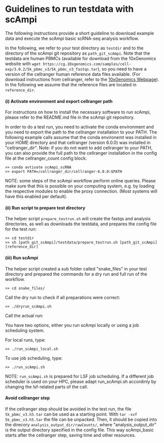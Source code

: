 # Guidelines to run testdata with scAmpi

The following instructions provide a short guideline to download example data and execute the scAmpi basic scRNA-seq analysis workflow. 

In the following, we refer to your test directory as `testdir` and to the directory of the scAmpi git repository as `path_git_scAmpi`. Note that the testdata are human PBMCs (available for download from the 10xGenomics website with `wget https://cg.10xgenomics.com/samples/cell-exp/3.0.2/5k_pbmc_v3/5k_pbmc_v3_fastqs.tar`), so you need to have a version of the cellranger human reference data files available. (For download instructions from cellranger, refer to the [10xGenomics Webpage](https://support.10xgenomics.com/single-cell-gene-expression/software/pipelines/latest/installation)).
In the following we assume that the reference files are located in `reference_dir`.

#### (i) Activate environment and export cellranger path

For instructions on how to install the necessary software to run scAmpi, please refer to the README.md file in the scAmpi git repository.

In order to do a test run, you need to activate the conda environment and you need to export the path to the cellranger installation to your PATH. The following example calls assume that the conda environemt was installed in your HOME directory and that cellranger (version 6.0.0) was installed in "cellranger_dir". Note: if you do not want to add cellranger to your PATH, you can also provide the full path to the cellranger installation in the config file at the cellranger_count config block.

```
>> conda avtivate scAmpi_scRNA
>> export PATH=/cellranger_dir/cellranger-6.0.0:$PATH
```

NOTE: some steps of the scAmpi workflow perform online queries. Please make sure that this is possible on your computing system, e.g. by loading the respective modules to enable the proxy connection. (Most systems will have this enabled per default).

#### (ii) Run script to prepare test directory
The helper script `prepare_testrun.sh` will create the fastqs and analysis directories, as well as downloads the testdata, and prepares the config file for the test run:

```
>> cd testdir
>> sh [path_git_scAmpi]/testdata/prepare_testrun.sh [path_git_scAmpi] [reference_dir]
```

#### (iii) Run scAmpi

The helper script created a sub folder called "snake_files" in your test directory and prepared the commands for a dry run and full run of the workflow.

```
>> cd snake_files/
```

Call the dry run to check if all preparations were correct:

```
>> ./dryrun_scAmpi.sh
```

Call the actual run:

You have two options, either you run scAmpi locally or using a job scheduling system.

For local runs, type:

```
>> ./run_scAmpi_local.sh
```

To use job scheduling, type:

```
>> ./run_scAmpi.sh
```

NOTE: `run_scAmpi.sh` is prepared for LSF job scheduling. If a different job scheduler is used on your HPC, please adapt run_scAmpi.sh accordinly by changing the lsf-related parts of the call.

#### Avoid cellranger step
If the cellranger step should be avoided in the test run, the file `5k_pbmc_v3.h5.tar` can be used as a starting point. With `tar -xvf 5k_pbmc_v3.h5.tar` the file can be unpacked. Then, it should be copied into the direcory `analysis_output_dir/rawCounts/`, where "analysis_output_dir" is the output directory specified in the config file. This way scAmpi_basic starts after the cellranger step, saving time and other resources.
